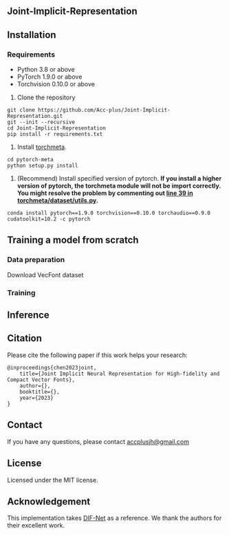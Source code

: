 ## Joint-Implicit-Representation

<!-- <p align="center"> 
<img src="/imgs/JIF.png" width="800">
</p> -->

## Installation

### Requirements
- Python 3.8 or above
- PyTorch 1.9.0 or above
- Torchvision 0.10.0 or above
  

1. Clone the repository
```
git clone https://github.com/Acc-plus/Joint-Implicit-Representation.git
git --init --recursive
cd Joint-Implicit-Representation
pip install -r requirements.txt
```

1. Install [torchmeta](https://github.com/tristandeleu/pytorch-meta).
```
cd pytorch-meta
python setup.py install
```

1. (Recommend) Install specified version of pytorch. **If you install a higher version of pytorch, the torchmeta module will not be import correctly. You might resolve the problem by commenting out [line 39 in torchmeta/dataset/utils.py](https://github.com/tristandeleu/pytorch-meta/blob/d55d89ebd47f340180267106bde3e4b723f23762/torchmeta/datasets/utils.py#L39).**
```
conda install pytorch==1.9.0 torchvision==0.10.0 torchaudio==0.9.0 cudatoolkit=10.2 -c pytorch
```

## Training a model from scratch

### Data preparation

Download VecFont dataset

### Training

## Inference

## Citation

Please cite the following paper if this work helps your research:

    @inproceedings{chen2023joint,
		title={Joint Implicit Neural Representation for High-fidelity and Compact Vector Fonts},
    	author={},
	    booktitle={},
	    year={2023}
	}

## Contact
If you have any questions, please contact accplusjh@gmail.com

## License

Licensed under the MIT license.

## Acknowledgement
This implementation takes [DIF-Net](https://github.com/vsitzmann/siren) as a reference. We thank the authors for their excellent work. 

